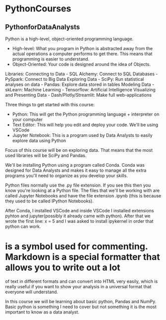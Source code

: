 # PythonCourses
## PythonforDataAnalysts
Python is a high-level, object-oriented programming language. 

- High-level: What you program in Python is abstracted away from the actual operations a computer 
performs to get there. This means that programming is easier to understand.
- Object-Oriented: Your code is designed around the idea of Objects.

Libraries:
Connecting to Data
    - SQL Alchemy: Connect to SQL Databases
    - PySpark: Connect to Big Data
Exploring Data
    - SciPy: Run statistical analyses on data
    - Pandas: Explore data stored in tables
Modeling Data
    - skLearn: Machine Learning
    - Tensorflow: Artificial Intelligence
Visualizing and Presenting Data
    - Dash/Plotly/Streamlit: Make full web-applications

Three things to get started with this course:
- Python: This will get the Python programming language + interpreter on your computer
- Text Editor: This will help you edit and deploy your code. We'll be using VSCode
- Jupyter Notebook: This is a program used by Data Analysts to easily explore data using Python

Focus of this course will be on exploring data. That means that the most used libraries will be
SciPy and Pandas.

We'll be installing Python using a program called Conda. Conda was designed for Data Analysts and 
makes it easy to manage all the extra programs you'll need to organize as you develop your skills.

Python files normally use the .py file extension. If you see this then you know you're looking at 
a Python file. The files that we'll be working with are called Jupyter Notebooks and have the file 
extension .ipynb (this is because they used to be called IPython Notebooks). 

After Conda, I installed VSCode and inside VSCode I installed extensions pyhton and jupyter(possibly
it already came with python). After that we wrote the first line: x = 5 and I was asked to install
ipykernel in order that python can work. 

# is a symbol used for commenting. Markdown is a special formatter that allows you to write out a lot
of text in different formats and can convert into HTML very easily, which is really useful if you want
to show your analysis in a universal format that everyone will understand. 

In this course we will be learning about basic python, Pandas and NumPy. Basic python is something I
need to cover but not something it is the most important to know as a data analyst. 
